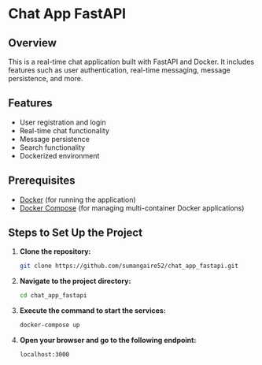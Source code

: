 # Chat App FastAPI

## Overview

This is a real-time chat application built with FastAPI and Docker. It includes features such as user authentication, real-time messaging, message persistence, and more.

## Features

- User registration and login
- Real-time chat functionality
- Message persistence
- Search functionality
- Dockerized environment

## Prerequisites

- [Docker](https://www.docker.com/products/docker-desktop) (for running the application)
- [Docker Compose](https://docs.docker.com/compose/) (for managing multi-container Docker applications)

## Steps to Set Up the Project

1. **Clone the repository:**
   ```bash
   git clone https://github.com/sumangaire52/chat_app_fastapi.git

2. **Navigate to the project directory:**
   ```bash
   cd chat_app_fastapi
3. **Execute the command to start the services:**
   ```bash
   docker-compose up
4. **Open your browser and go to the following endpoint:**
   ```
   localhost:3000
